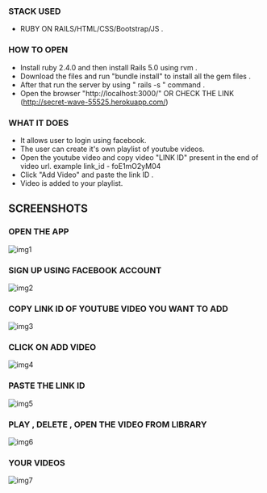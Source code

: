### STACK USED 
- RUBY ON RAILS/HTML/CSS/Bootstrap/JS .

### HOW TO OPEN 
- Install ruby 2.4.0 and then install Rails 5.0 using rvm .
- Download the files and run "bundle install" to install all the gem files .
- After that run the server by using " rails -s " command .
- Open the browser "http://localhost:3000/" OR CHECK THE LINK (http://secret-wave-55525.herokuapp.com/)

### WHAT IT DOES
- It allows user to login using facebook.
- The user can create it's own playlist of youtube videos.
- Open the youtube video and copy video "LINK ID" present in the end of video url.   example link_id - foE1mO2yM04
- Click "Add Video" and paste the link ID .
- Video is added to your playlist.

## SCREENSHOTS
### OPEN THE APP 
![img1](https://user-images.githubusercontent.com/29759141/45446218-f773d980-b6e9-11e8-9101-4ef57c2807fd.png)
### SIGN UP USING FACEBOOK ACCOUNT
![img2](https://user-images.githubusercontent.com/29759141/45446221-f80c7000-b6e9-11e8-9888-225a2b06ba1d.png)
### COPY LINK ID OF YOUTUBE VIDEO YOU WANT TO ADD
![img3](https://user-images.githubusercontent.com/29759141/45446222-f80c7000-b6e9-11e8-9ab9-8fa833cf7bf0.png)
### CLICK ON ADD VIDEO
![img4](https://user-images.githubusercontent.com/29759141/45446225-f8a50680-b6e9-11e8-8019-ea04c9e0e262.png)
### PASTE THE LINK ID
![img5](https://user-images.githubusercontent.com/29759141/45446226-f8a50680-b6e9-11e8-8664-8abfb2efbebb.png)
### PLAY , DELETE , OPEN THE VIDEO FROM LIBRARY
![img6](https://user-images.githubusercontent.com/29759141/45446227-f93d9d00-b6e9-11e8-937b-eb38ebacbd3b.png)
### YOUR VIDEOS
![img7](https://user-images.githubusercontent.com/29759141/45446229-f93d9d00-b6e9-11e8-871f-3745c137b97b.png)
